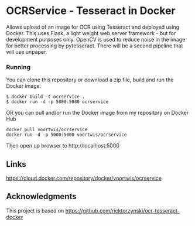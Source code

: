# OCRService - Tesseract in Docker
Allows upload of an image for OCR using Tesseract and deployed using Docker. This uses Flask, a light weight web server framework - but for development purposes only. 
OpenCV is used to reduce noise in the image for better processing by pytesseract. There will be a second pipeline that will use unpaper.

### Running

You can clone this repository or download a zip file, build and run the Docker image.

```
$ docker build -t ocrservice .
$ docker run -d -p 5000:5000 ocrservice
```

OR you can pull and/or run the Docker image from my repository on Docker Hub

```
docker pull voortwis/ocrservice
docker run -d -p 5000:5000 voortwis/ocrservice
```

Then open up browser to http://localhost:5000

## Links

https://cloud.docker.com/repository/docker/voortwis/ocrservice

## Acknowledgments

This project is based on https://github.com/ricktorzynski/ocr-tesseract-docker


